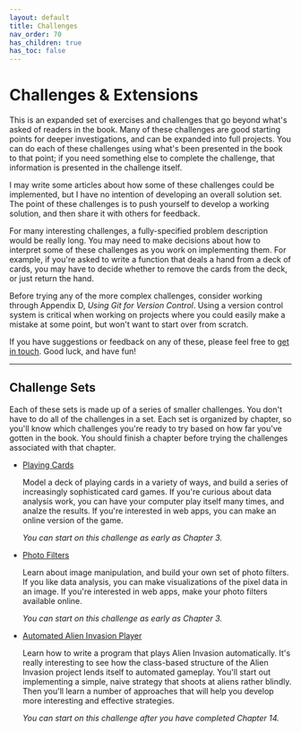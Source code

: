 ```yaml
---
layout: default
title: Challenges
nav_order: 70
has_children: true
has_toc: false
---
```


# Challenges & Extensions

This is an expanded set of exercises and challenges that go beyond what's asked of readers in the book. Many of these challenges are good starting points for deeper investigations, and can be expanded into full projects. You can do each of these challenges using what's been presented in the book to that point; if you need something else to complete the challenge, that information is presented in the challenge itself.

I may write some articles about how some of these challenges could be implemented, but I have no intention of developing an overall solution set. The point of these challenges is to push yourself to develop a working solution, and then share it with others for feedback.

For many interesting challenges, a fully-specified problem description would be really long. You may need to make decisions about how to interpret some of these challenges as you work on implementing them. For example, if you're asked to write a function that deals a hand from a deck of cards, you may have to decide whether to remove the cards from the deck, or just return the hand.

Before trying any of the more complex challenges, consider working through Appendix D, *Using Git for Version Control*. Using a version control system is critical when working on projects where you could easily make a mistake at some point, but won't want to start over from scratch.

If you have suggestions or feedback on any of these, please feel free to [get in touch](/). Good luck, and have fun!

---

## Challenge Sets

Each of these sets is made up of a series of smaller challenges. You don't have to do all of the challenges in a set. Each set is organized by chapter, so you'll know which challenges you're ready to try based on how far you've gotten in the book. You should finish a chapter before trying the challenges associated with that chapter.

- [Playing Cards](../playing_cards/)

    Model a deck of playing cards in a variety of ways, and build a series of increasingly sophisticated card games. If you're curious about data analysis work, you can have your computer play itself many times, and analze the results. If you're interested in web apps, you can make an online version of the game.

    *You can start on this challenge as early as Chapter 3.*

- [Photo Filters](../photo_filters/)

    Learn about image manipulation, and build your own set of photo filters. If you like data analysis, you can make visualizations of the pixel data in an image. If you're interested in web apps, make your photo filters available online.

    *You can start on this challenge as early as Chapter 3.*

- [Automated Alien Invasion Player](../ai_player/)

    Learn how to write a program that plays Alien Invasion automatically. It's really interesting to see how the class-based structure of the Alien Invasion project lends itself to automated gameplay. You'll start out implementing a simple, naive strategy that shoots at aliens rather blindly. Then you'll learn a number of approaches that will help you develop more interesting and effective strategies.

    *You can start on this challenge after you have completed Chapter 14.*

